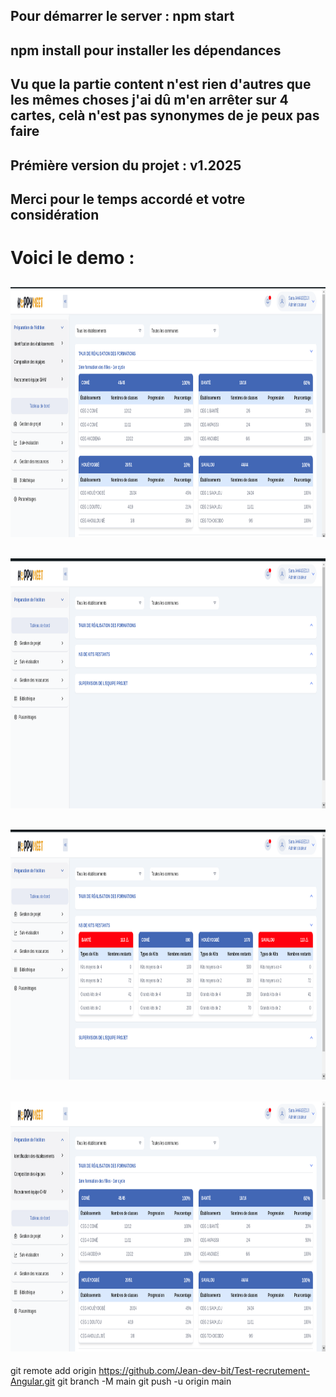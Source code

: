 
## Pour démarrer le server : npm start

## npm install pour installer les dépendances

## Vu que la partie content n'est rien d'autres que les mêmes choses j'ai dû m'en arrêter sur 4 cartes, celà n'est pas synonymes de je peux pas faire 

## Prémière version du projet : v1.2025

## Merci pour le temps accordé et votre considération 
# Voici le demo : 
## <img src="/Test.png" alt="" width = "100%" height="400px"/>
## <img src="/Test1.png" alt="" width = "100%" height="400px"/>
##  <img src="/Test2.png" alt="" width = "100%" height="400px"/>
## <img src="/Test3.png" alt="" width = "100%" height="400px"/>


git remote add origin https://github.com/Jean-dev-bit/Test-recrutement-Angular.git
git branch -M main
git push -u origin main
